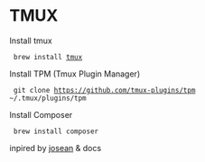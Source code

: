 # TMUX

Install tmux

<code> brew install [tmux](https://github.com/tmux/tmux/wiki "Tmux ") </code>

Install TPM (Tmux Plugin Manager)

<code> git clone https://github.com/tmux-plugins/tpm ~/.tmux/plugins/tpm </code>

Install Composer

<code> brew install composer </code>

inpired by [josean](https://github.com/josean-dev) & docs
